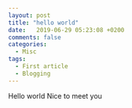 ```yaml
---
layout: post
title: "hello world"
date:   2019-06-29 05:23:08 +0200
comments: false
categories:
  - Misc
tags:
  - First article
  - Blogging
---
```


Hello world
Nice to meet you